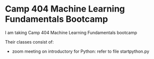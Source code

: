 # Camp 404 Machine Learning Fundamentals Bootcamp
 I am taking Camp 404 Machine Learning Fundamentals bootcamp
 
 Their classes consist of:
 * zoom meeting on introductory for Python: refer to file startpython.py

